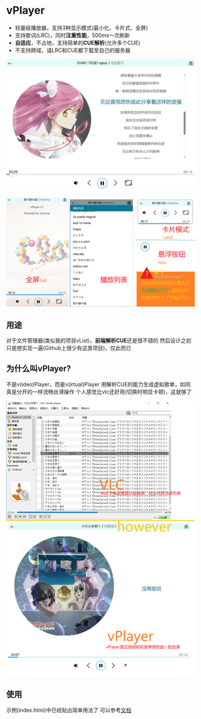 # vPlayer
 - 轻量级播放器，支持3种显示模式(最小化、卡片式、全屏)
 - 支持歌词(LRC)，同时**注重性能**，500ms一次刷新
 - **自适应**，不占地，支持简单的**CUE解析**(允许多个CUE)
 - 不支持跨域，请LRC和CUE都下载至自己的服务器

![PC](view/pc.png)

![Phone](view/phone.png)

## 用途
对于文件管理器(类似我的项目vList)，**前端解析CUE**还是很不错的
然后设计之初只是想实现一遍(Github上很少有这类项目)，仅此而已

## 为什么叫vPlayer?
不是v(ideo)Player，而是v(irtual)Player
用解析CUE的能力生成虚拟歌单，如同真是分开的一样流畅丝滑操作
个人感觉比vlc还好用(切换时明显卡顿)，这就够了

![cuePlay](view/cue.png)

## 使用
示例(index.html)中已经贴出简单用法了
可以参考[文档](http://imzlh.top:81/vplayer/document.html)